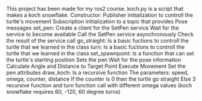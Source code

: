 This project has been made for my ros2 course.
koch.py is a script that makes a koch snowflake.
  Constructor:
    Publisher initialization to controll the turtle's movement
    Subscription initialization to a topic that provides Pose messages
  set_pen:
    Create a client for the SetPen service
    Wait for the service to become available
    Call the SetPen service asynchronously
    Check the result of the service call
  go_straight:
    Is a basic fuctions to controll the turtle that we learned in the class
  turn:
    Is a basic fuctions to controll the turtle that we learned in the class
  set_spawnpoint:
    Is a function that can set the turtle's starting position
    Sets the pen
    Wait for the pose information
    Calculate Angle and Distance to Target Point
    Execute Movement
    Set the pen attributes
  draw_koch:
    Is a recursive function
    The parameters: speed, omega, counter, distance
    If the counter is 0 than the turtle go straight
    Else 3 recursive function and turn function call with different omega values (koch snowflake requires 60, -120, 60 degree turns)
    
  
